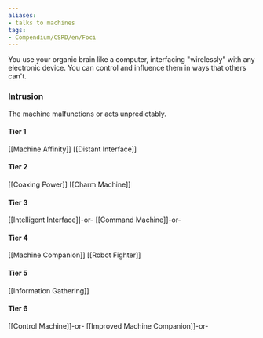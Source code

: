 ```yaml
---
aliases:
- talks to machines
tags:
- Compendium/CSRD/en/Foci
---
```


You use your organic brain like a computer, interfacing "wirelessly" with any electronic device. You can control and influence them in ways that others can't.
 ### Intrusion
The machine malfunctions or acts unpredictably.

#### Tier 1
[[Machine Affinity]]
[[Distant Interface]]
#### Tier 2
[[Coaxing Power]]
[[Charm Machine]]
#### Tier 3
[[Intelligent Interface]]-or-
[[Command Machine]]-or-
#### Tier 4
[[Machine Companion]]
[[Robot Fighter]]
#### Tier 5
[[Information Gathering]]
#### Tier 6
[[Control Machine]]-or-
[[Improved Machine Companion]]-or-

